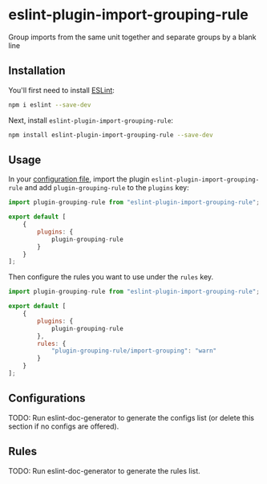 # eslint-plugin-import-grouping-rule

Group imports from the same unit together and separate groups by a blank line

## Installation

You'll first need to install [ESLint](https://eslint.org/):

```sh
npm i eslint --save-dev
```

Next, install `eslint-plugin-import-grouping-rule`:

```sh
npm install eslint-plugin-import-grouping-rule --save-dev
```

## Usage

In your [configuration file](https://eslint.org/docs/latest/use/configure/configuration-files#configuration-file), import the plugin `eslint-plugin-import-grouping-rule` and add `plugin-grouping-rule` to the `plugins` key:

```js
import plugin-grouping-rule from "eslint-plugin-import-grouping-rule";

export default [
    {
        plugins: {
            plugin-grouping-rule
        }
    }
];
```


Then configure the rules you want to use under the `rules` key.

```js
import plugin-grouping-rule from "eslint-plugin-import-grouping-rule";

export default [
    {
        plugins: {
            plugin-grouping-rule
        },
        rules: {
            "plugin-grouping-rule/import-grouping": "warn"
        }
    }
];
```



## Configurations

<!-- begin auto-generated configs list -->
TODO: Run eslint-doc-generator to generate the configs list (or delete this section if no configs are offered).
<!-- end auto-generated configs list -->



## Rules

<!-- begin auto-generated rules list -->
TODO: Run eslint-doc-generator to generate the rules list.
<!-- end auto-generated rules list -->


